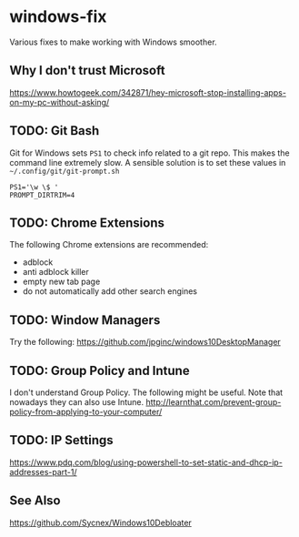 # windows-fix
Various fixes to make working with Windows smoother.

## Why I don't trust Microsoft
https://www.howtogeek.com/342871/hey-microsoft-stop-installing-apps-on-my-pc-without-asking/

## TODO: Git Bash
Git for Windows sets `PS1` to check info related to a git repo.  This makes the
command line extremely slow.  A sensible solution is to set these values in
`~/.config/git/git-prompt.sh`
```
PS1='\w \$ '
PROMPT_DIRTRIM=4
```

## TODO: Chrome Extensions
The following Chrome extensions are recommended:
- adblock
- anti adblock killer
- empty new tab page
- do not automatically add other search engines

## TODO: Window Managers
Try the following:
https://github.com/jpginc/windows10DesktopManager

## TODO: Group Policy and Intune
I don't understand Group Policy.  The following might be useful.  Note that nowadays they can also use Intune.
http://learnthat.com/prevent-group-policy-from-applying-to-your-computer/

## TODO: IP Settings
https://www.pdq.com/blog/using-powershell-to-set-static-and-dhcp-ip-addresses-part-1/

## See Also
https://github.com/Sycnex/Windows10Debloater

